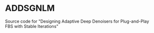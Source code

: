 # ADDSGNLM
Source code for "Designing Adaptive Deep Denoisers for Plug-and-Play FBS with Stable Iterations"



